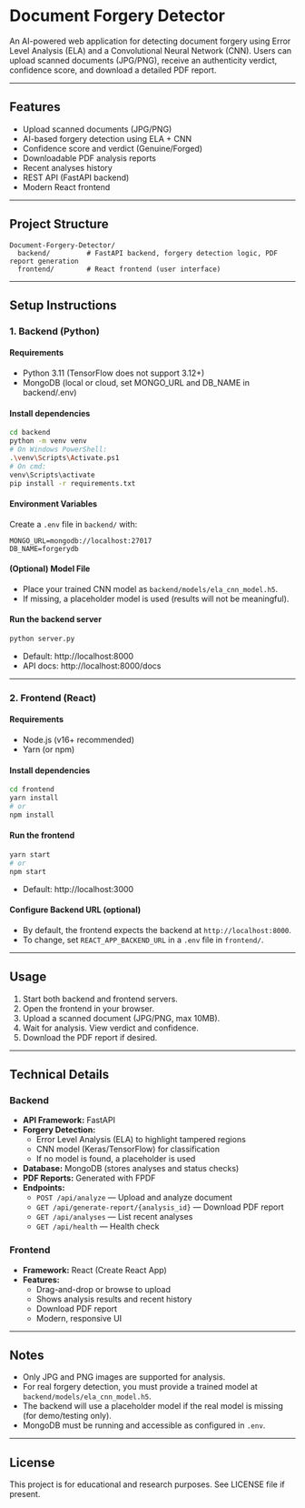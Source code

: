 # Document Forgery Detector

An AI-powered web application for detecting document forgery using Error Level Analysis (ELA) and a Convolutional Neural Network (CNN). Users can upload scanned documents (JPG/PNG), receive an authenticity verdict, confidence score, and download a detailed PDF report.

---

## Features
- Upload scanned documents (JPG/PNG)
- AI-based forgery detection using ELA + CNN
- Confidence score and verdict (Genuine/Forged)
- Downloadable PDF analysis reports
- Recent analyses history
- REST API (FastAPI backend)
- Modern React frontend

---

## Project Structure

```
Document-Forgery-Detector/
  backend/         # FastAPI backend, forgery detection logic, PDF report generation
  frontend/        # React frontend (user interface)
```

---

## Setup Instructions

### 1. Backend (Python)

#### Requirements
- Python 3.11 (TensorFlow does not support 3.12+)
- MongoDB (local or cloud, set MONGO_URL and DB_NAME in backend/.env)

#### Install dependencies
```sh
cd backend
python -m venv venv
# On Windows PowerShell:
.\venv\Scripts\Activate.ps1
# On cmd:
venv\Scripts\activate
pip install -r requirements.txt
```

#### Environment Variables
Create a `.env` file in `backend/` with:
```
MONGO_URL=mongodb://localhost:27017
DB_NAME=forgerydb
```

#### (Optional) Model File
- Place your trained CNN model as `backend/models/ela_cnn_model.h5`.
- If missing, a placeholder model is used (results will not be meaningful).

#### Run the backend server
```sh
python server.py
```
- Default: http://localhost:8000
- API docs: http://localhost:8000/docs

---

### 2. Frontend (React)

#### Requirements
- Node.js (v16+ recommended)
- Yarn (or npm)

#### Install dependencies
```sh
cd frontend
yarn install
# or
npm install
```

#### Run the frontend
```sh
yarn start
# or
npm start
```
- Default: http://localhost:3000

#### Configure Backend URL (optional)
- By default, the frontend expects the backend at `http://localhost:8000`.
- To change, set `REACT_APP_BACKEND_URL` in a `.env` file in `frontend/`.

---

## Usage
1. Start both backend and frontend servers.
2. Open the frontend in your browser.
3. Upload a scanned document (JPG/PNG, max 10MB).
4. Wait for analysis. View verdict and confidence.
5. Download the PDF report if desired.

---

## Technical Details

### Backend
- **API Framework:** FastAPI
- **Forgery Detection:**
  - Error Level Analysis (ELA) to highlight tampered regions
  - CNN model (Keras/TensorFlow) for classification
  - If no model is found, a placeholder is used
- **Database:** MongoDB (stores analyses and status checks)
- **PDF Reports:** Generated with FPDF
- **Endpoints:**
  - `POST /api/analyze` — Upload and analyze document
  - `GET /api/generate-report/{analysis_id}` — Download PDF report
  - `GET /api/analyses` — List recent analyses
  - `GET /api/health` — Health check

### Frontend
- **Framework:** React (Create React App)
- **Features:**
  - Drag-and-drop or browse to upload
  - Shows analysis results and recent history
  - Download PDF report
  - Modern, responsive UI

---

## Notes
- Only JPG and PNG images are supported for analysis.
- For real forgery detection, you must provide a trained model at `backend/models/ela_cnn_model.h5`.
- The backend will use a placeholder model if the real model is missing (for demo/testing only).
- MongoDB must be running and accessible as configured in `.env`.

---

## License
This project is for educational and research purposes. See LICENSE file if present.
